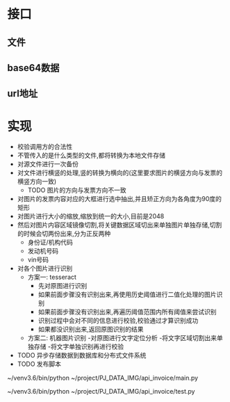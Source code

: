 # 接口
## 文件
## base64数据
## url地址
# 实现

- 校验调用方的合法性
- 不管传入的是什么类型的文件,都将转换为本地文件存储
- 对源文件进行一次备份
- 对文件进行横竖的处理,竖的转换为横向的(这里要求图片的横竖方向与发票的横竖方向一致)
    - TODO 图片的方向与发票方向不一致
- 对图片的发票内容对应的大框进行选中抽出,并且矫正方向为各角度为90度的矩形
- 对图片进行大小的缩放,缩放到统一的大小,目前是2048
- 然后对图片内容区域镜像切割,将关键数据区域切出来单独图片单独存储,切割的时候会切两份出来,分为正反两种
    - 身份证/机构代码
    - 发动机号码
    - vin号码
- 对各个图片进行识别
    - 方案一: tesseract
        - 先对原图进行识别
        - 如果前面步骤没有识别出来,再使用历史阈值进行二值化处理的图片识别
        - 如果前面步骤没有识别出来,再遍历阈值范围内所有阈值来尝试识别
        - 识别过程中会对不同的信息进行校验,校验通过才算识别成功
        - 如果都没识别出来,返回原图识别的结果
    - 方案二: 机器图片识别
        -对原图进行文字定位分析
        -将文字区域切割出来单独存储
        -将文字单独识别再进行校验
- TODO 异步存储数据到数据库和分布式文件系统
- TODO 发布脚本

~/venv3.6/bin/python ~/project/PJ_DATA_IMG/api_invoice/main.py

~/venv3.6/bin/python ~/project/PJ_DATA_IMG/api_invoice/test.py
